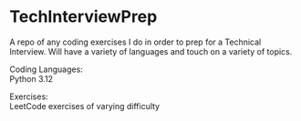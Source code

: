 # TechInterviewPrep
A repo of any coding exercises I do in order to prep for a Technical Interview.
Will have a variety of languages and touch on a variety of topics.

Coding Languages:  
Python 3.12

Exercises:  
LeetCode exercises of varying difficulty
